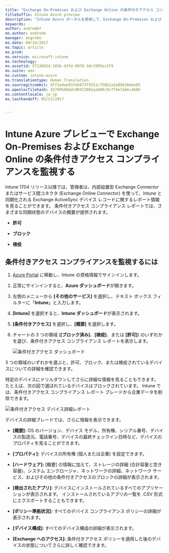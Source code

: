 ```yaml
---
title: "Exchange On-Premises および Exchange Online の条件付きアクセス コンプライアンスを監視する"
titleSuffix: Intune Azure preview
description: "Intune Azure ポータルを使用して、Exchange On-Premises および Exchange Online の条件付きアクセス コンプライアンスを監視します"
keywords: 
author: andredm7
ms.author: andredm
manager: angrobe
ms.date: 04/24/2017
ms.topic: article
ms.prod: 
ms.service: microsoft-intune
ms.technology: 
ms.assetid: 5712682d-285b-43fd-9978-3dcfd95ec5f9
ms.suite: ems
ms.custom: intune-azure
ms.translationtype: Human Translation
ms.sourcegitcommit: 9ff1adae93fe6873f5551cf58b1a2e89638dee85
ms.openlocfilehash: d170958bbdc00423081aa606c9c7f4e7a8ec4b06
ms.contentlocale: ja-jp
ms.lasthandoff: 05/23/2017


---
```


# <a name="monitor-conditional-access-compliance-for-on-premises-exchange-and-exchange-online-in-intune-azure-preview"></a>Intune Azure プレビューで Exchange On-Premises および Exchange Online の条件付きアクセス コンプライアンスを監視する

Intune 1704 リリース以降では、管理者は、内部設置型 Exchange Connector またはサービス間コネクタ (Exchange Online Connector) を使って、Intune と同期化される Exchange ActiveSync デバイス レコードに関するレポート情報を見ることができます。 条件付きアクセス コンプライアンス レポートでは、さまざまな同期状態のデバイスの概要が提供されます。

-   **許可**

-   **ブロック**

-   **検疫**

## <a name="to-monitor-conditional-access-compliance"></a>条件付きアクセス コンプライアンスを監視するには

1.  [Azure Portal](https://portal.azure.com/) に移動し、Intune の資格情報でサインインします。

2.  正常にサインインすると、**Azure ダッシュボード**が開きます。

3.  左側のメニューから **[その他のサービス]** を選択し、テキスト ボックス フィルターに「**Intune**」と入力します。

4.  **[Intune]** を選択すると、**Intune ダッシュボード**が表示されます。

5.  **[条件付きアクセス]** を選択し、**[概要]** を選択します。

6.  チャートの 3 つの領域 (**[ブロック済み]**、**[検疫]**、または **[許可]**) のいずれかを選び、条件付きアクセス コンプライアンス レポートを表示します。

    ![条件付きアクセス ダッシュボード](./media/CA-reporting-intune-1.png)

3 つの領域のいずれかを選ぶと、許可、ブロック、または検疫されているデバイスについての詳細を確認できます。

特定のデバイスにドリルダウンしてさらに詳細な情報を見ることもできます。 たとえば、次の図で選ばれているデバイスはブロックされています。 Intune では、条件付きアクセス コンプライアンス レポート ブレードから企業データを削除できます。

![条件付きアクセス デバイス詳細レポート](./media/CA-reporting-intune-3.png)

デバイスの詳細ブレードでは、さらに情報を表示できます。

-   **[概要]:** OS のバージョン、デバイス モデル、所有権、シリアル番号、デバイスの製造元、電話番号、デバイスの最終チェックイン日時など、デバイスのプロパティを見ることができます。

-   **[プロパティ]:** デバイスの所有権 (個人または企業) を設定できます。

-   **[ハードウェア]:** [概要] の情報に加えて、ストレージの詳細 (合計容量と空き容量)、システム エンクロージャ、ネットワークの詳細、ネットワーク サービス、およびその他の条件付きアクセスのブロックの詳細が表示されます。

-   **[検出されたアプリ]:** デバイスにインストールされているすべてのアプリケーションが表示されます。 インストールされているアプリの一覧を .CSV 形式にエクスポートすることもできます。

-   **[ポリシー準拠状況]:** すべてのデバイス コンプライアンス ポリシーの詳細が表示されます。

-   **[デバイス構成]:** すべてのデバイス構成の詳細が表示されます。

-   **[Exchange へのアクセス]:** 条件付きアクセス ポリシーを適用した後のデバイスの状態についてさらに詳しく確認できます。

